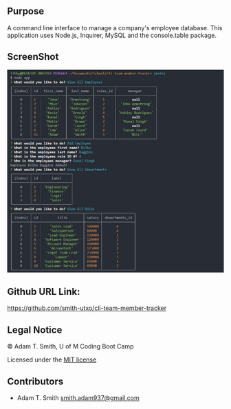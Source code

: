## Purpose
A command line interface to manage a company's employee database. This application uses Node.js, Inquirer, MySQL and the console.table package. 

## ScreenShot
![](db/assets/screenshot.PNG)

## Github URL Link: 
https://github.com/smith-utxo/cli-team-member-tracker

## Legal Notice
© Adam T. Smith, U of M Coding Boot Camp 

Licensed under the [MIT license](LICENSE)
## Contributors
- Adam T. Smith <smith.adam937@gmail.com> 